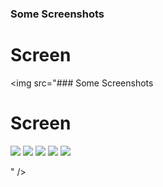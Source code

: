 ### Some Screenshots

<p float="left">

# Screen
  <img src="### Some Screenshots

<p float="left">

# Screen
  <img src="https://media.licdn.com/dms/image/D4D2DAQGOLwrtLufatg/profile-treasury-image-shrink_800_800/0/1699172836504?e=1699779600&v=beta&t=hrrtCTUTsg3X90zsoUSvaZe5j8lUqmi9NVIA0RS1APA"  />
<img src="https://media.licdn.com/dms/image/D4D2DAQGOLwrtLufatg/profile-treasury-image-shrink_800_800/0/1699172836504?e=1699779600&v=beta&t=hrrtCTUTsg3X90zsoUSvaZe5j8lUqmi9NVIA0RS1APA" />

<img src="https://media.licdn.com/dms/image/D4D2DAQHRD_lCrKAzbg/profile-treasury-image-shrink_800_800/0/1699172780080?e=1699779600&v=beta&t=yGm3oHFYi7kByhp-hHQM6e7DuP9SZtXqxefpAKD8yVg" />

<img src="https://media.licdn.com/dms/image/D4D2DAQFavGOt0uFX6A/profile-treasury-image-shrink_800_800/0/1699172603365?e=1699779600&v=beta&t=qHqxJhJm8Ck05jFZGoLgCjYF3D_e0bXZnyYiNACWUm4"  />


<img src="https://media.licdn.com/dms/image/D4D2DAQFavGOt0uFX6A/profile-treasury-image-shrink_800_800/0/1699172603365?e=1699779600&v=beta&t=qHqxJhJm8Ck05jFZGoLgCjYF3D_e0bXZnyYiNACWUm4" />

 
</p>"  />


 
</p>